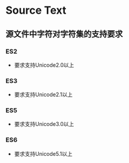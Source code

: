 # Source Text 

## 源文件中字符对字符集的支持要求

### ES2 

* 要求支持Unicode2.0以上

### ES3 

* 要求支持Unicode2.1以上

### ES5 

* 要求支持Unicode3.0以上

### ES6

* 要求支持Unicode5.1以上

